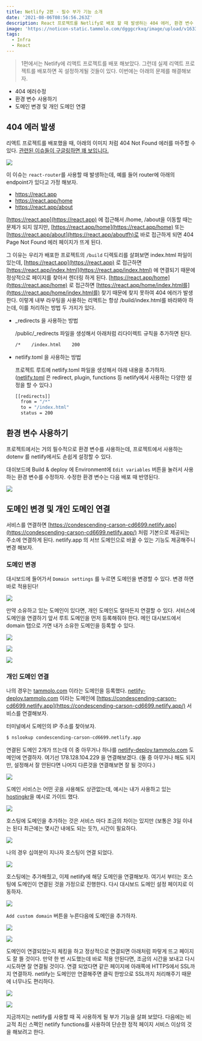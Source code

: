 ```yaml
---
title: Netlify 2편 - 필수 부가 기능 소개
date: '2021-08-06T08:56:56.263Z'
description: React 프로젝트를 Netlify로 배포 할 때 발생하는 404 에러, 환경 변수 설정, 도메인 연결을 설명한다.
image: 'https://noticon-static.tammolo.com/dgggcrkxq/image/upload/v1633768694/tlog/cover/Netlify_th2gkd.png'
tags:
  - Infra
  - React
---
```


> 1편에서는 Netlify에 리액트 프로젝트를 배포 해보았다. 그런데 실제 리액트 프로젝트를 배포하면 꼭 설정하게될 것들이 있다. 이번에는 아래의 문제를 해결해보자.

- 404 에러수정
- 환경 변수 사용하기
- 도메인 변경 및 개인 도메인 연결
> 

## 404 에러 발생

리액트 프로젝트를 배포했을 때, 아래의 이미지 처럼 404 Not Found 에러를 마주할 수 있다.  [관련된 이슈들이 구글링하면 꽤 보입니다.](https://stackoverflow.com/questions/50752350/page-not-found-when-trying-to-access-a-site-deployed-on-netlify)

![](https://noticon-static.tammolo.com/dgggcrkxq/image/upload/v1633917558/tlog/rmmagukfu4402nk4iaoz.png)

이 이슈는 `react-router`를 사용할 때 발생하는데, 예를 들어 router에 아래의 endpoint가 있다고 가정 해보자.

- https://react.app
- https://react.app/home
- https://react.app/about

[https://react.app](https://react.app) 에 접근해서 /home, /about을 이동할 때는 문제가 되지 않지만, [https://react.app/home](https://react.app/home) 또는 [https://react.app/about](https://react.app/aboutfh)로 바로 접근하게 되면 404 Page Not Found 에러 페이지가 뜨게 된다.

그 이유는 우리가 배포한 프로젝트의 `/build` 디렉토리를 살펴보면 index.html 파일이 있는데, [https://react.app](https://react.app) 로 접근하면 [https://react.app/index.html](https://react.app/index.html) 에 연결되기 때문에 정상적으로 페이지를 찾아서 렌더링 하게 된다. [https://react.app/home](https://react.app/home) 로 접근하면 [https://react.app/home/index.html를](https://react.app/home/index.html를) 찾기 때문에 찾지 못하여 404 에러가 발생한다. 이렇게 내부 라우팅을 사용하는 리액트는 항상 /build/index.html를 바라봐야 하는데, 이를 처리하는 방법 두 가지가 있다.

- _redirects 을 사용하는 방법
    
    /public/_redirects 파일을 생성해서 아래처럼 리다이렉트 규칙을 추가하면 된다.
    
    ```bash
    /*    /index.html    200
    ```
    
- netlify.toml 을 사용하는 방법
    
    프로젝트 루트에 netlify.toml 파일을 생성해서 아래 내용을 추가하자. ([netlify.toml](https://docs.netlify.com/configure-builds/file-based-configuration/) 은 redirect, plugin, functions 등 netlify에서 사용하는 다양한 설정을 할 수 있다.)
    
    ```bash
    [[redirects]]
      from = "/*"
      to = "/index.html"
      status = 200
    ```
    

## 환경 변수 사용하기

프로젝트에서는 거의 필수적으로 환경 변수를 사용하는데, 프로젝트에서 사용하는 dotenv 를 netlify에서도 손쉽게 설정할 수 있다.

대쉬보드에 Build & deploy 에 Environment에 `Edit variables` 버튼을 눌러서 사용하는 환경 변수를 수정하자. 수정한 환경 변수는 다음 배포 때 반영된다.

![](https://noticon-static.tammolo.com/dgggcrkxq/image/upload/v1633917559/tlog/jibf4pupymf6it69aobz.png)

## 도메인 변경 및 개인 도메인 연결

서비스를 연결하면 [https://condescending-carson-cd6699.netlify.app](https://condescending-carson-cd6699.netlify.app/) 처럼 기본으로 제공되는 주소에 연결하게 된다. netlify.app 의 서브 도메인으로 바꿀 수 있는 기능도 제공해주니 변경 해보자.

### 도메인 변경

 대시보드에 들어가서 `Domain settings` 를 누르면 도메인을 변경할 수 있다. 변경 하면 바로 적용된다!

![](https://noticon-static.tammolo.com/dgggcrkxq/image/upload/v1633917559/tlog/h2qqz7fgzzggkvwgltrl.png)

만약 소유하고 있는 도메인이 있다면, 개인 도메인도 얼마든지 연결할 수 있다.
서비스에 도메인을 연결하기 앞서 루트 도메인을 먼저 등록해줘야 한다. 
메인 대시보드에서 domain 탭으로 가면 내가 소유한 도메인을 등록할 수 있다.

![](https://noticon-static.tammolo.com/dgggcrkxq/image/upload/v1633917559/tlog/b1zyl0qab3cytrf8fpdf.png)

![](https://noticon-static.tammolo.com/dgggcrkxq/image/upload/v1633917559/tlog/nshznmak2nrwibn8tgao.png)

![](https://noticon-static.tammolo.com/dgggcrkxq/image/upload/v1633917559/tlog/bxyexkhntt8qejbll4q2.png)

### 개인 도메인 연결

나의 경우는 [tammolo.com](http://tammolo.com) 이라는 도메인을 등록했다. [netlify-deploy.tammolo.com](http://netlify-deploy.tammolo.com) 이라는 도메인에 [https://condescending-carson-cd6699.netlify.app](https://condescending-carson-cd6699.netlify.app/) 서비스를 연결해보자.

터미널에서 도메인의 IP 주소를 찾아보자.

```bash
$ nslookup condescending-carson-cd6699.netlify.app
```

연결된 도메인 2개가 뜨는데 이 중 아무거나 하나를 [netlify-deploy.tammolo.com](http://netlify-deploy.tammolo.com) 도메인에 연결하자. 여기선 178.128.104.229 을 연결해보겠다. (둘 중 아무거나 해도 되지만, 설정해서 잘 안된다면 나머지 다른것을 연결해보면 잘 될 것이다.)

![](https://noticon-static.tammolo.com/dgggcrkxq/image/upload/v1633917560/tlog/tbn443vqibmhmmuys8f5.png)

도메인 서비스는 어떤 곳을 사용해도 상관없는데, 예시는 내가 사용하고 있는 [hostingkr](https://www.hosting.kr/)을 예시로 가이드 했다. 

![](https://noticon-static.tammolo.com/dgggcrkxq/image/upload/v1633917562/tlog/ircm2ylolqbdp3djxkyz.png)

호스팅에 도메인을 추가하는 것은 서비스 마다 조금의 차이는 있지만 (보통은 3일 이내는 된다 최근에는 몇시간 내에도 되는 듯?), 시간이 필요하다.

![](https://noticon-static.tammolo.com/dgggcrkxq/image/upload/v1633917563/tlog/tmibfaab6qqtfzqw1iiy.png)

나의 경우 십여분이 지나자 호스팅이 연결 되었다.

![](https://noticon-static.tammolo.com/dgggcrkxq/image/upload/v1633917562/tlog/o4krpwoo5qmrfnfbszxr.png)

호스팅에는 추가해줬고, 이제 netlify에 해당 도메인을 연결해보자. 여기서 부터는 호스팅에 도메인이 연결된 것을 가정으로 진행한다.
다시 대시보드 도메인 설정 페이지로 이동하자. 

![](https://noticon-static.tammolo.com/dgggcrkxq/image/upload/v1633917563/tlog/hljnbjhftqfaavbqqldv.png)

`Add custom domain` 버튼을 누른다음에 도메인을 추가하자.

![](https://noticon-static.tammolo.com/dgggcrkxq/image/upload/v1633917563/tlog/hul1iimvsrvm7jkhejzl.png)

![](https://noticon-static.tammolo.com/dgggcrkxq/image/upload/v1633917564/tlog/etj25piwn10g7anewzsx.png)

도메인이 연결되었는지 체킹을 하고 정상적으로 연결되면 아래처럼 파랗게 뜨고 페이지도 잘 뜰 것이다. 만약 한 번 시도했는데 바로 적용 안된다면, 조금의 시간을 보내고 다시 시도하면 잘 연결될 것이다. 연결 되었다면 같은 페이지에 아래쪽에 HTTPS에서 SSL까지 연결하자. netlify는 도메인만 연결해주면 클릭 한방으로 SSL까지 처리해주기 때문에 너무나도 편리하다.

![](https://noticon-static.tammolo.com/dgggcrkxq/image/upload/v1633917565/tlog/yfuicclw4e5akigd9r49.png)

![](https://noticon-static.tammolo.com/dgggcrkxq/image/upload/v1633917564/tlog/pcoiao6nwgiz2gnyjqlp.png)

지금까지는 netlify를 사용할 때 꼭 사용하게 될 부가 기능을 살펴 보았다. 다음에는 비교적 최신 스펙인 netlify functions를 사용하여 단순한 정적 페이지 서비스 이상의 것을 해보려고 한다.